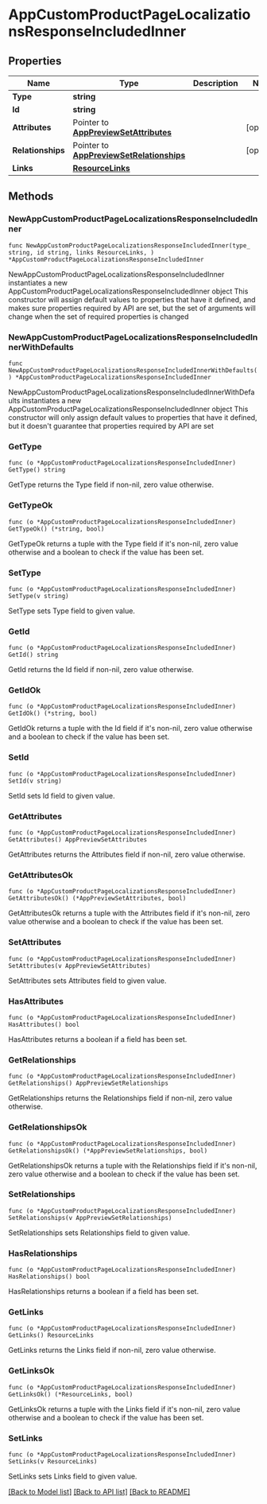 # AppCustomProductPageLocalizationsResponseIncludedInner

## Properties

Name | Type | Description | Notes
------------ | ------------- | ------------- | -------------
**Type** | **string** |  | 
**Id** | **string** |  | 
**Attributes** | Pointer to [**AppPreviewSetAttributes**](AppPreviewSetAttributes.md) |  | [optional] 
**Relationships** | Pointer to [**AppPreviewSetRelationships**](AppPreviewSetRelationships.md) |  | [optional] 
**Links** | [**ResourceLinks**](ResourceLinks.md) |  | 

## Methods

### NewAppCustomProductPageLocalizationsResponseIncludedInner

`func NewAppCustomProductPageLocalizationsResponseIncludedInner(type_ string, id string, links ResourceLinks, ) *AppCustomProductPageLocalizationsResponseIncludedInner`

NewAppCustomProductPageLocalizationsResponseIncludedInner instantiates a new AppCustomProductPageLocalizationsResponseIncludedInner object
This constructor will assign default values to properties that have it defined,
and makes sure properties required by API are set, but the set of arguments
will change when the set of required properties is changed

### NewAppCustomProductPageLocalizationsResponseIncludedInnerWithDefaults

`func NewAppCustomProductPageLocalizationsResponseIncludedInnerWithDefaults() *AppCustomProductPageLocalizationsResponseIncludedInner`

NewAppCustomProductPageLocalizationsResponseIncludedInnerWithDefaults instantiates a new AppCustomProductPageLocalizationsResponseIncludedInner object
This constructor will only assign default values to properties that have it defined,
but it doesn't guarantee that properties required by API are set

### GetType

`func (o *AppCustomProductPageLocalizationsResponseIncludedInner) GetType() string`

GetType returns the Type field if non-nil, zero value otherwise.

### GetTypeOk

`func (o *AppCustomProductPageLocalizationsResponseIncludedInner) GetTypeOk() (*string, bool)`

GetTypeOk returns a tuple with the Type field if it's non-nil, zero value otherwise
and a boolean to check if the value has been set.

### SetType

`func (o *AppCustomProductPageLocalizationsResponseIncludedInner) SetType(v string)`

SetType sets Type field to given value.


### GetId

`func (o *AppCustomProductPageLocalizationsResponseIncludedInner) GetId() string`

GetId returns the Id field if non-nil, zero value otherwise.

### GetIdOk

`func (o *AppCustomProductPageLocalizationsResponseIncludedInner) GetIdOk() (*string, bool)`

GetIdOk returns a tuple with the Id field if it's non-nil, zero value otherwise
and a boolean to check if the value has been set.

### SetId

`func (o *AppCustomProductPageLocalizationsResponseIncludedInner) SetId(v string)`

SetId sets Id field to given value.


### GetAttributes

`func (o *AppCustomProductPageLocalizationsResponseIncludedInner) GetAttributes() AppPreviewSetAttributes`

GetAttributes returns the Attributes field if non-nil, zero value otherwise.

### GetAttributesOk

`func (o *AppCustomProductPageLocalizationsResponseIncludedInner) GetAttributesOk() (*AppPreviewSetAttributes, bool)`

GetAttributesOk returns a tuple with the Attributes field if it's non-nil, zero value otherwise
and a boolean to check if the value has been set.

### SetAttributes

`func (o *AppCustomProductPageLocalizationsResponseIncludedInner) SetAttributes(v AppPreviewSetAttributes)`

SetAttributes sets Attributes field to given value.

### HasAttributes

`func (o *AppCustomProductPageLocalizationsResponseIncludedInner) HasAttributes() bool`

HasAttributes returns a boolean if a field has been set.

### GetRelationships

`func (o *AppCustomProductPageLocalizationsResponseIncludedInner) GetRelationships() AppPreviewSetRelationships`

GetRelationships returns the Relationships field if non-nil, zero value otherwise.

### GetRelationshipsOk

`func (o *AppCustomProductPageLocalizationsResponseIncludedInner) GetRelationshipsOk() (*AppPreviewSetRelationships, bool)`

GetRelationshipsOk returns a tuple with the Relationships field if it's non-nil, zero value otherwise
and a boolean to check if the value has been set.

### SetRelationships

`func (o *AppCustomProductPageLocalizationsResponseIncludedInner) SetRelationships(v AppPreviewSetRelationships)`

SetRelationships sets Relationships field to given value.

### HasRelationships

`func (o *AppCustomProductPageLocalizationsResponseIncludedInner) HasRelationships() bool`

HasRelationships returns a boolean if a field has been set.

### GetLinks

`func (o *AppCustomProductPageLocalizationsResponseIncludedInner) GetLinks() ResourceLinks`

GetLinks returns the Links field if non-nil, zero value otherwise.

### GetLinksOk

`func (o *AppCustomProductPageLocalizationsResponseIncludedInner) GetLinksOk() (*ResourceLinks, bool)`

GetLinksOk returns a tuple with the Links field if it's non-nil, zero value otherwise
and a boolean to check if the value has been set.

### SetLinks

`func (o *AppCustomProductPageLocalizationsResponseIncludedInner) SetLinks(v ResourceLinks)`

SetLinks sets Links field to given value.



[[Back to Model list]](../README.md#documentation-for-models) [[Back to API list]](../README.md#documentation-for-api-endpoints) [[Back to README]](../README.md)


